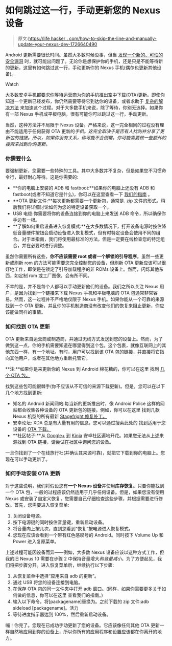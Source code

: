 # 如何跳过这一行，手动更新您的 Nexus 设备

> 原文:[https://life hacker . com/how-to-skip-the-line-and-manually-update-your-nexus-dev-1726640490](https://lifehacker.com/how-to-skip-the-line-and-manually-update-your-nexus-dev-1726640490)

Android 更新需要很长时间。虽然大多数时候没事，但当 [发现一个新的、可怕的安全漏洞](http://gizmodo.com/oh-great-new-android-flaw-lets-hackers-into-your-phone-1720381448) 时，就可能出问题了。无论你是想保护你的手机，还是只是不能等待新的更新，这里有如何跳过这一行，手动更新你的 Nexus 手机(偶尔也更新其他设备)。

Watch

大多数安卓手机都要求你等待运营商为你的手机推出空中下载(OTA)更新。即使你知道一个更新已经发布，你仍然需要等待它到达你的设备，或者求助于 [复杂的解决方法](http://lifehacker.com/force-an-android-device-to-check-for-a-system-update-5946585) 来加速这个过程。对于大多数手机来说，除了等待，你别无选择。如果你有一部 Nexus 手机或平板电脑，很有可能你可以跳过这一行，手动更新。

当然，这种方法并不局限于 Nexus 设备。严格来说，这一完全相同的过程没有理由不能适用于任何获得 OTA 更新的*手机。这完全取决于是否有人找到并分享了更新包的链接。所以，如果你没有关系，你可能不会倒霉。你可能需要做一些额外的搜索来找到你的更新。*

### **你需要什么**

要强制更新，您需要一些特殊的工具。其中大多数并不复杂，但是如果您不习惯命令行，最好耐心等待。这是你需要的:

*   **你的电脑上安装的 ADB 和 fastboot:**如果你的电脑上还没有 ADB 和 fastboot(或者不知道它是什么)，你可以在这里查看一下 [我们的指南](http://lifehacker.com/the-easiest-way-to-install-androids-adb-and-fastboot-to-1586992378) 。
*   **OTA 更新文件:**每次更新都需要一个更新包，通常是. zip 文件的形式。稍后我们将详细讨论如何为您的特定设备获取一个。
*   USB 电缆:你需要将你的设备连接到你的电脑上来发送 ADB 命令，所以确保你手边有一根。
*   **了解如何重启设备进入恢复模式:**在大多数情况下，打开设备电源时按住降低音量硬件按钮会启动设备进入恢复模式，但有时特定设备会使用不同的组合。对于本指南，我们将使用最标准的方法，但是一定要在线检查您的特定组合，并在必要时进行调整。

虽然你需要所有这些，**你不应该需要 root 或者一个解锁的引导程序**。虽然一些更新或刷新 rom 的方法可能需要您完全控制您的设备，但刷新 OTA 更新应该可以很好地工作，即使是在锁定了引导加载程序的非 ROMs 设备上。然而，闪烁其他东西，如定制 rom 或工厂图像，会有所不同。

不幸的是，并不是每个人都可以手动更新他们的设备。我们之所以关注 Nexus 用户，是因为找到一个链接来下载 Nexus 手机和平板电脑的 OTA 包通常非常容易。然而，这一过程并不严格地仅限于 Nexus 手机。如果你能从一个可靠的来源找到一个 OTA 更新，并且你的手机制造商没有改变他们的恢复来阻止更新，你应该能做同样的事情。

### **如何找到 OTA 更新**

OTA 更新来自运营商或制造商，并通过无线方式发送到您的设备上。然而，为了做到这一点，你的手机需要知道在哪里得到这个包。这个包裹，就像互联网上的其他东西一样，有一个地址。有时，用户可以找到该 OTA 包的链接，并直接将它指向其他用户，或者在其他地方重新托管它。

**注:**如果你是来更新你的 Nexus 到 Android 棉花糖的，你可以在这里 找到 [几个 OTA 包。](http://www.androidpolice.com/2015/10/06/flash-all-the-things-android-6-0-marshmallow-nexus-ota-roundup/)

找到这些包可能很棘手(你不应该从不可信的来源下载更新)。但是，您可以在以下几个地方找到更新:

*   知名的 Android 新闻网站:每当新的更新推出时，像 Android Police 这样的网站都会收集各种设备的 OTA 更新包的链接。例如，你可以在这里 找到几款 Nexus 机型的所有最新 [Stagefright 修复补丁。](http://www.androidpolice.com/2015/08/13/links-for-nexus-4-5-6-and-10-ota-updates-incoming-for-all-nexus-devices-to-fix-stagefright-vulnerability/)
*   安卓论坛: XDA 总是有大量有用的信息。您可以通过搜索此处的 找到适用于您设备的 [OTA 下载。](http://forum.xda-developers.com/sitesearch.php?q=ota)
*   **社区帖子:**从 [Google+](https://plus.google.com/u/0/s/android/communities) 到 [Kinja](http://observationdeck.kinja.com/friendly-notice-lollipop-ota-update-factory-image-link-1658851783) 安卓社区遍地开花。如果您无法从上述来源找到 OTA 链接，请尝试在社区中询问您的设备。

一旦你找到了一个在线旅行社(并确认其来源可靠)，就把它下载到你的电脑上。您现在可以手动更新了。

### **如何手动安装 OTA 更新**

对于这些说明，我们将假设您有**一个 Nexus 设备**并使用**库存恢复**。只要你能找到一个 OTA 包，一般的过程应该仍然适用于几乎任何设备。但是，如果您没有使用 Nexus 或安装了自定义恢复，您需要自己仔细检查这些步骤，并根据需要进行修改。首先，您需要进入恢复菜单:

1.  关闭设备电源。
2.  按下电源键的同时按住音量键，重新启动设备。
3.  将音量向上按几次，直到您看到“恢复”按电源进入恢复模式。
4.  您现在应该会看到一个带有红色感叹号的 Android。同时按下 Volume Up 和 Power 进入复原菜单。

上述过程可能因设备而异——例如，大多数 Nexus 设备应该以这种方式工作，但我的旧 Nexus 10 需要在步骤 2 中保持音量增大*和音量减小*。为了方便起见，我们将把步骤分开。进入恢复菜单后，继续执行以下步骤:

1.  从恢复菜单中选择“应用来自 adb 的更新”。
2.  通过 USB 将您的设备连接到电脑。
3.  在保存 OTA 包的同一文件夹中打开 adb 窗口。(同样，如果你需要更多关于如何做的信息，你可以在这里 查看我们的指南。)
4.  输入以下命令，将[packagename]替换为。之前下载的 zip 文件:adb sideload [packagename]。活力
5.  等待进度指示器达到 100%，然后重新启动设备。

嘣！你完了。您现在已成功手动更新了您的设备。它应该像任何其他 OTA 更新一样自然地应用到你的设备上，所以你所有的应用程序和设置应该都在你离开的地方。
